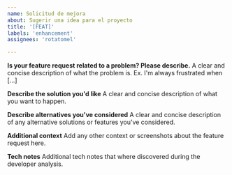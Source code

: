 ```yaml
---
name: Solicitud de mejora
about: Sugerir una idea para el proyecto
title: '[FEAT]'
labels: 'enhancement'
assignees: 'rotatomel'

---
```


**Is your feature request related to a problem? Please describe.**
A clear and concise description of what the problem is. Ex. I'm always frustrated when [...]

**Describe the solution you'd like**
A clear and concise description of what you want to happen.

**Describe alternatives you've considered**
A clear and concise description of any alternative solutions or features you've considered.

**Additional context**
Add any other context or screenshots about the feature request here.

**Tech notes**
Additional tech notes that where discovered during the developer analysis.